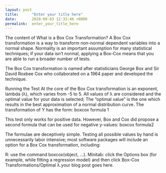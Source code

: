 ```yaml
---
layout: post
title:      "Enter your title here"
date:       2020-09-03 12:33:46 +0000
permalink:  enter_your_title_here
---
```



The content of What is a Box Cox Transformation?
A Box Cox transformation is a way to transform non-normal dependent variables into a normal shape. Normality is an important assumption for many statistical techniques; if your data isn’t normal, applying a Box-Cox means that you are able to run a broader number of tests.

The Box Cox transformation is named after statisticians George Box and Sir David Roxbee Cox who collaborated on a 1964 paper and developed the technique.

Running the Test
At the core of the Box Cox transformation is an exponent, lambda (λ), which varies from -5 to 5. All values of λ are considered and the optimal value for your data is selected; The “optimal value” is the one which results in the best approximation of a normal distribution curve. The transformation of Y has the form:
boxcox formula 1


This test only works for positive data. However, Box and Cox did propose a second formula that can be used for negative y-values:
boxcox formula2


The formulae are deceptively simple. Testing all possible values by hand is unnecessarily labor intensive; most software packages will include an option for a Box Cox transformation, including:

R: use the command boxcox(object, …).
Minitab: click the Options box (for example, while fitting a regression model) and then click Box-Cox Transformations/Optimal λ.your blog post goes here.
